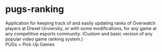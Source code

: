 # pugs-ranking

Application for keeping track of and easily updating ranks of Overwatch players at Drexel Unviersity, or with some modifications, for any game at any competitive esports community. (Custom and basic version of any popular video game ranking system.)  
PUGs = Pick Up Games

